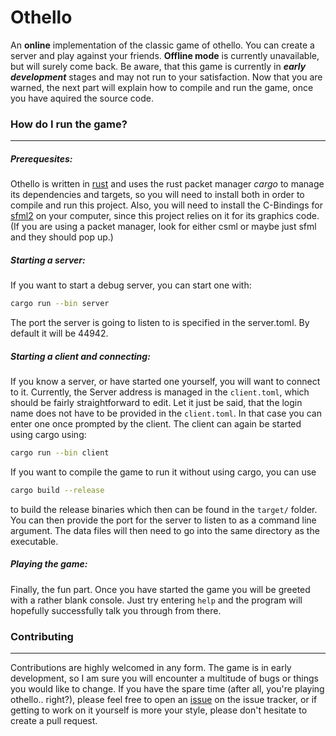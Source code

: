 # Othello

An **online** implementation of the classic game of othello. You can create a server
and play against your friends. **Offline mode** is currently unavailable, but will
surely come back.
Be aware, that this game is currently in ***early development*** stages and may not
run to your satisfaction.
Now that you are warned, the next part will explain how to compile and run the
game, once you have aquired the source code.

### How do I run the game?
---
##### Prerequesites:
Othello is written in [rust](http://rust-lang.org) and uses the rust packet manager
*cargo* to manage its dependencies and targets, so you will need to install both
in order to compile and run this project.
Also, you will need to install the C-Bindings for [sfml2](http://sfml-dev.org)
on your computer, since this project relies on it for its graphics code.
(If you are using a packet manager, look for either csml or maybe just sfml and
they should pop up.)

##### Starting a server:
If you want to start a debug server, you can start one with:
```sh
cargo run --bin server
```
The port the server is going to listen to is specified in the server.toml.
By default it will be 44942.

##### Starting a client and connecting:
If you know a server, or have started one yourself, you will want to connect to
it. Currently, the Server address is managed in the ```client.toml```, which
should be fairly straightforward to edit. Let it just be said, that the login name
does not have to be provided in the ```client.toml```. In that case you can enter
one once prompted by the client.
The client can again be started using cargo using:
```sh
cargo run --bin client
```

If you want to compile the game to run it without using cargo, you can use
```sh
cargo build --release
```
to build the release binaries which then can be found in the ```target/``` folder.
You can then provide the port for the server to listen to as a command line
argument.
The data files will then need to go into the same directory as the executable.

##### Playing the game:
Finally, the fun part. Once you have started the game you will be greeted with
a rather blank console. Just try entering ```help``` and the program will
hopefully successfully talk you through from there.

### Contributing
---
Contributions are highly welcomed in any form. The game is in early development,
so I am sure you will encounter a multitude of bugs or things you would like to
change.
If you have the spare time (after all, you're playing othello.. right?), please
feel free to open an [issue](https://github.com/LordSentox/othello/issues/new)
on the issue tracker, or if getting to work on it yourself is more your style,
please don't hesitate to create a pull request.

